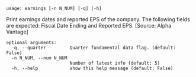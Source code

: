 ```text
usage: earnings [-n N_NUM] [-q] [-h]
```

Print earnings dates and reported EPS of the company. The following fields are expected: Fiscal Date Ending and Reported EPS. [Source: Alpha Vantage]

```
optional arguments:
  -q, --quarter         Quarter fundamental data flag. (default: False)
  -n N_NUM, --num N_NUM
                        Number of latest info (default: 5)
  -h, --help            show this help message (default: False)
```
